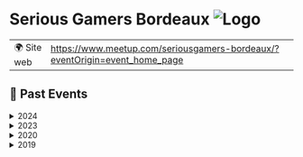 # Serious Gamers Bordeaux ![Logo](https://example.com/logo-serious-gamers-bordeaux.png)

|                                |     |
| ------------------------------ | --- |
| 🌍 Site web                    | https://www.meetup.com/seriousgamers-bordeaux/?eventOrigin=event_home_page |

<!-- EVENTS:START -->
## 📆 Past Events
<details>
<summary>2024</summary>

| Date | Event | Location | Link |
|------|--------|----------|------|
| 2024-11-07 18:30 | 🌟 Wicked AI: Relevez les défis de demain dans un monde BANI 🌟 | TBD | https://www.meetup.com/seriousgamers-bordeaux/events/304141350/ |
| 2024-09-26 18:30 | 🌟 L’Art de la ruse à travers les 36 Stratagèmes de Sun Tzu 🌟 | TBD | https://www.meetup.com/seriousgamers-bordeaux/events/303328122/ |
| 2024-06-20 18:30 | 🌟 Révéler les besoins cachés derrières nos émotions | TBD | https://www.meetup.com/seriousgamers-bordeaux/events/301436123/ |
| 2024-05-29 18:30 | Biais cognitifs : Qui sera le plus diabolique ? | TBD | https://www.meetup.com/seriousgamers-bordeaux/events/300994730/ |
| 2024-04-11 18:30 | 🌟 Forgez une super équipe : Un voyage au cœur de votre équipe | TBD | https://www.meetup.com/seriousgamers-bordeaux/events/299889329/ |
| 2024-03-05 18:30 | 🌟 Seriousgamers Bordeaux : Libérez-vous des dépendances inutiles ! #LERUN ⛓️ | TBD | https://www.meetup.com/seriousgamers-bordeaux/events/299309570/ |
| 2024-02-06 18:30 | 🦴🔥 Explorons les profondeurs de la langue préhistorique au Conseil de pierre ! | TBD | https://www.meetup.com/seriousgamers-bordeaux/events/298714007/ |
</details>
<details>
<summary>2023</summary>

| Date | Event | Location | Link |
|------|--------|----------|------|
| 2023-12-05 18:30 | 🚀🔍 Prêts pour l'Aventure Anti-Sabotage ? Rejoignez-nous ! 🔍🚀 | TBD | https://www.meetup.com/seriousgamers-bordeaux/events/297547006/ |
| 2023-11-07 18:30 | #LaFabrik : Explorez le Futur du Recrutement avec un Nouveau Serious Game ! 🚀 | TBD | https://www.meetup.com/seriousgamers-bordeaux/events/296908673/ |
| 2023-10-03 18:30 | Au-delà des Guimauves : Décortiquons l'utilité des Serious Games 🚀🎮 | TBD | https://www.meetup.com/seriousgamers-bordeaux/events/296187117/ |
| 2023-07-04 18:30 | Le jeux de rôle, un outil au service de l'équipe - LERUN #8 | TBD | https://www.meetup.com/seriousgamers-bordeaux/events/294429317/ |
| 2023-06-06 18:30 | La vie d'une équipe, de sa formation à sa dissolution - LERUN #7 | TBD | https://www.meetup.com/seriousgamers-bordeaux/events/293761300/ |
| 2023-05-02 18:30 | Les émotions aux commandes - LERUN #6 | TBD | https://www.meetup.com/seriousgamers-bordeaux/events/292870423/ |
| 2023-03-28 18:30 | Devenir les maîtres dans l'art du feedback - LERUN #5 | TBD | https://www.meetup.com/seriousgamers-bordeaux/events/292129611/ |
</details>
<details>
<summary>2020</summary>

| Date | Event | Location | Link |
|------|--------|----------|------|
| 2020-04-16 18:00 | SERIOUS GAMERS BORDEAUX LELAB#5 : Testons les liberating structures | Online | https://www.meetup.com/seriousgamers-bordeaux/events/269968439/ |
| 2020-02-05 19:00 | SERIOUS GAMERS BORDEAUX - Pratiquez la Communication Non Violente - LELAB #4 | TBD | https://www.meetup.com/seriousgamers-bordeaux/events/268082169/ |
</details>
<details>
<summary>2019</summary>

| Date | Event | Location | Link |
|------|--------|----------|------|
| 2019-12-17 19:30 | SERIOUS GAMERS BORDEAUX - #LELAB Episode #3 | TBD | https://www.meetup.com/seriousgamers-bordeaux/events/266780381/ |
| 2019-10-22 19:00 | SERIOUS GAMERS BORDEAUX - Testons des Serious Games #LELAB Episode #2 | TBD | https://www.meetup.com/seriousgamers-bordeaux/events/265507162/ |
| 2019-09-23 19:00 | SERIOUS GAMERS BORDEAUX - LELAB Episode #1 | TBD | https://www.meetup.com/seriousgamers-bordeaux/events/264517005/ |
| 2019-06-25 19:00 | SERIOUS GAMERS BORDEAUX - LAFABRIK #2 | TBD | https://www.meetup.com/seriousgamers-bordeaux/events/262090300/ |
| 2019-06-04 19:00 | SERIOUS GAMERS BORDEAUX - 1h30 pour construire un serious game - LAFABRIK #1 | TBD | https://www.meetup.com/seriousgamers-bordeaux/events/261255186/ |
</details>

<!-- EVENTS:END -->